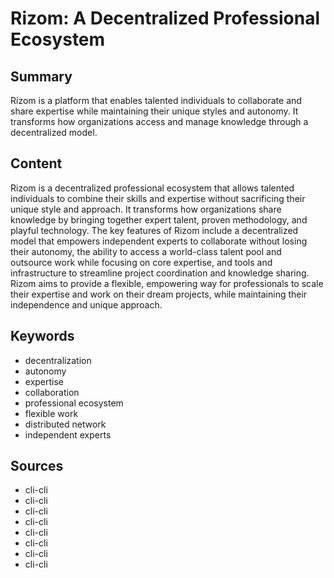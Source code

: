 # Rizom: A Decentralized Professional Ecosystem

## Summary
Rizom is a platform that enables talented individuals to collaborate and share expertise while maintaining their unique styles and autonomy. It transforms how organizations access and manage knowledge through a decentralized model.

## Content
Rizom is a decentralized professional ecosystem that allows talented individuals to combine their skills and expertise without sacrificing their unique style and approach. It transforms how organizations share knowledge by bringing together expert talent, proven methodology, and playful technology. The key features of Rizom include a decentralized model that empowers independent experts to collaborate without losing their autonomy, the ability to access a world-class talent pool and outsource work while focusing on core expertise, and tools and infrastructure to streamline project coordination and knowledge sharing. Rizom aims to provide a flexible, empowering way for professionals to scale their expertise and work on their dream projects, while maintaining their independence and unique approach.

## Keywords

- decentralization
- autonomy
- expertise
- collaboration
- professional ecosystem
- flexible work
- distributed network
- independent experts

## Sources

- cli-cli
- cli-cli
- cli-cli
- cli-cli
- cli-cli
- cli-cli
- cli-cli
- cli-cli

